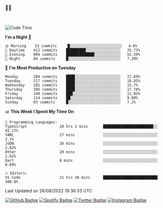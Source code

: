 ### 🤙🍺

<!-- <a href="https://github-readme-stats.vercel.app/api?username=hzak2xx&count_private=true&show_icons=true&theme=dracula">
  <img align="center" src="https://github-readme-stats.vercel.app/api?username=hzak2xx&count_private=true&show_icons=true&theme=dracula" />
</a>
</br> -->
</br>

<!--START_SECTION:waka-->
![Code Time](http://img.shields.io/badge/Code%20Time-1%2C758%20hrs%207%20mins-blue)

**I'm a Night 🦉** 

```text
🌞 Morning    53 commits     █░░░░░░░░░░░░░░░░░░░░░░░░   4.6% 
🌆 Daytime    412 commits    █████████░░░░░░░░░░░░░░░░   35.73% 
🌃 Evening    604 commits    █████████████░░░░░░░░░░░░   52.39% 
🌙 Night      84 commits     █░░░░░░░░░░░░░░░░░░░░░░░░   7.29%

```
📅 **I'm Most Productive on Tuesday** 

```text
Monday       204 commits    ████░░░░░░░░░░░░░░░░░░░░░   17.69% 
Tuesday      217 commits    ████░░░░░░░░░░░░░░░░░░░░░   18.82% 
Wednesday    181 commits    ████░░░░░░░░░░░░░░░░░░░░░   15.7% 
Thursday     205 commits    ████░░░░░░░░░░░░░░░░░░░░░   17.78% 
Friday       149 commits    ███░░░░░░░░░░░░░░░░░░░░░░   12.92% 
Saturday     114 commits    ██░░░░░░░░░░░░░░░░░░░░░░░   9.89% 
Sunday       83 commits     █░░░░░░░░░░░░░░░░░░░░░░░░   7.2%

```


📊 **This Week I Spent My Time On** 

```text
💬 Programming Languages: 
TypeScript               20 hrs 2 mins       ███████████████████████░░   93.17% 
YAML                     27 mins             ░░░░░░░░░░░░░░░░░░░░░░░░░   2.1% 
JSON                     26 mins             ░░░░░░░░░░░░░░░░░░░░░░░░░   2.02% 
Other                    20 mins             ░░░░░░░░░░░░░░░░░░░░░░░░░   1.62% 
Dart                     8 mins              ░░░░░░░░░░░░░░░░░░░░░░░░░   0.69%

🔥 Editors: 
VS Code                  21 hrs 30 mins      █████████████████████████   100.0%

```


 Last Updated on 26/08/2022 19:36:33 UTC
<!--END_SECTION:waka-->

[![GitHub Badge](https://img.shields.io/badge/GitHub-100000?style=for-the-badge&logo=github&logoColor=white)](https://github.com/hzak2xx)
[![Spotify Badge](https://img.shields.io/badge/Spotify-1ED760?&style=for-the-badge&logo=spotify&logoColor=white)](https://open.spotify.com/user/uf90s6sbbh75a1mt44clkhkvf)
[![Twitter Badge](https://img.shields.io/badge/Twitter-1DA1F2?style=for-the-badge&logo=twitter&logoColor=white)](https://twitter.com/hzak2xx)
[![Instagram Badge](https://img.shields.io/badge/Instagram-E4405F?style=for-the-badge&logo=instagram&logoColor=white)](https://www.instagram.com/hzak2xx/)
